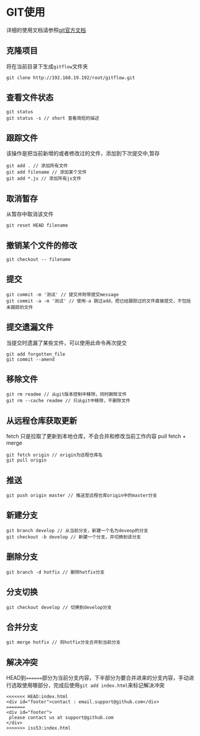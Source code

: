 # GIT使用
详细的使用文档请参照[git官方文档](https://git-scm.com/book/zh/v2)

## 克隆项目
将在当前目录下生成`gitflow`文件夹
```
git clone http://192.168.19.192/root/gitflow.git
```

## 查看文件状态
```
git status
git status -s // short 查看简短的描述
```

## 跟踪文件
该操作是把当前新增的或者修改过的文件，添加到下次提交中,暂存
```
git add . // 添加所有文件
git add filename // 添加某个文件
git add *.js // 添加所有js文件
```

## 取消暂存
从暂存中取消该文件
```
git reset HEAD filename
```

## 撤销某个文件的修改
```
git checkout -- filename
```

## 提交
```
git commit -m '测试' // 提交并附带提交message
git commit -a -m '测试' // 使用-a 跳过add，把已经跟踪过的文件直接提交，不包括未跟踪的文件
```

## 提交遗漏文件
当提交时遗漏了某些文件，可以使用此命令再次提交
```
git add forgotten_file
git commit --amend
```

## 移除文件
```
git rm readme // 从git版本控制中移除，同时删除文件
git rm --cache readme // 只从git中移除，不删除文件
```

## 从远程仓库获取更新
fetch 只是拉取了更新到本地仓库，不会合并和修改当前工作内容
pull fetch + merge
```
git fetch origin // origin为远程仓库名
git pull origin
```

## 推送
```
git push origin master // 推送至远程仓库origin中的master分支
```

## 新建分支
```
git branch develop // 从当前分支，新建一个名为deveop的分支
git checkout -b develop // 新建一个分支，并切换到该分支
```

## 删除分支
```
git branch -d hotfix // 删除hotfix分支
```

## 分支切换
```
git checkout develop // 切换到develop分支
```

## 合并分支
```
git merge hotfix // 将hotfix分支合并到当前分支
```

## 解决冲突
HEAD到`======`部分为当前分支内容，下半部分为要合并进来的分支内容，手动进行选取使用哪部分，完成后使用`git add index.html`来标记解决冲突
```
<<<<<<< HEAD:index.html
<div id="footer">contact : email.support@github.com</div>
=======
<div id="footer">
 please contact us at support@github.com
</div>
>>>>>>> iss53:index.html
```
